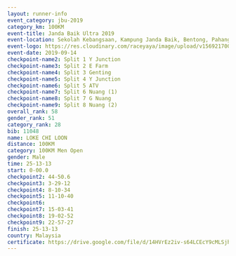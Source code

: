 ```yaml
---
layout: runner-info 
event_category: jbu-2019 
category_km: 100KM 
event-title: Janda Baik Ultra 2019  
event-location: Sekolah Kebangsaan, Kampung Janda Baik, Bentong, Pahang, Malaysia 
event-logo: https://res.cloudinary.com/raceyaya/image/upload/v1569217009/logo/janda-baik_vch1pc.jpg 
event-date: 2019-09-14 
checkpoint-name2: Split 1 Y Junction 
checkpoint-name3: Split 2 E Farm 
checkpoint-name4: Split 3 Genting 
checkpoint-name5: Split 4 Y Junction 
checkpoint-name6: Split 5 ATV 
checkpoint-name7: Split 6 Nuang (1) 
checkpoint-name8: Split 7 G Nuang 
checkpoint-name9: Split 8 Nuang (2) 
overall_rank: 58
gender_rank: 51
category_rank: 28
bib: 11048
name: LOKE CHI LOON
distance: 100KM
category: 100KM Men Open
gender: Male
time: 25-13-13
start: 0-00.0
checkpoint2: 44-50.6
checkpoint3: 3-29-12
checkpoint4: 8-10-34
checkpoint5: 11-10-40
checkpoint6: 
checkpoint7: 15-03-41
checkpoint8: 19-02-52
checkpoint9: 22-57-27
finish: 25-13-13
country: Malaysia
certificate: https://drive.google.com/file/d/14HVrEz2iv-s64LCEcY9cMLSjh4vfeLkP/view?usp=sharing
---
```

